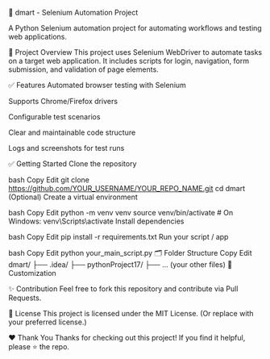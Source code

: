 🚀 dmart - Selenium Automation Project

A Python Selenium automation project for automating workflows and testing web applications.

📌 Project Overview
This project uses Selenium WebDriver to automate tasks on a target web application. It includes scripts for login, navigation, form submission, and validation of page elements.

✅ Features
Automated browser testing with Selenium

Supports Chrome/Firefox drivers

Configurable test scenarios

Clear and maintainable code structure

Logs and screenshots for test runs

✅ Getting Started
Clone the repository

bash
Copy
Edit
git clone https://github.com/YOUR_USERNAME/YOUR_REPO_NAME.git
cd dmart
(Optional) Create a virtual environment

bash
Copy
Edit
python -m venv venv
source venv/bin/activate  # On Windows: venv\Scripts\activate
Install dependencies

bash
Copy
Edit
pip install -r requirements.txt
Run your script / app

bash
Copy
Edit
python your_main_script.py
🗂️ Folder Structure
Copy
Edit
dmart/
├── .idea/
├── pythonProject17/
├── ... (your other files)
🔄 Customization

✨ Contribution
Feel free to fork this repository and contribute via Pull Requests.

📜 License
This project is licensed under the MIT License.
(Or replace with your preferred license.)

❤️ Thank You
Thanks for checking out this project! If you find it helpful, please ⭐️ the repo.

